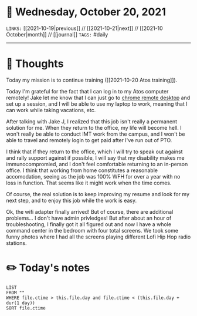 # 📅 Wednesday, October 20, 2021
`LINKS:` [[2021-10-19|previous]] // [[2021-10-21|next]] // [[2021-10 October|month]] // [[journal]] 
`TAGS:` #daily

---
# 💭 Thoughts
Today my mission is to continue training ([[2021-10-20 Atos training]]). 

Today I'm grateful for the fact that I can log in to my Atos computer remotely! Jake let me know that I can just go to [chrome remote desktop](https://remotedesktop.google.com) and set up a session, and I will be able to use my laptop to work, meaning that I can work while taking vacations, etc. 

After talking with Jake J, I realized that this job isn't really a permanent solution for me. When they return to the office, my life will become hell. I won't really be able to conduct IMT work from the campus, and I won't be able to travel and remotely login to get paid after I've run out of PTO. 

I think that if they return to the office, which I will try to speak out against and rally support against if possible, I will say that my disability makes me immunocompromied, and I don't feel comfortable returning to an in-person office. I think that working from home constitutes a reasonable accomodation, seeing as the job was 100% WFH for over a year with no loss in function. That seems like it might work when the time comes. 

Of course, the real solution is to keep improving my resume and look for my next step, and to enjoy this job while the work is easy. 

Ok, the wifi adapter finally arrived! But of course, there are additional problems... I don't have admin privledges! But after about an hour of troubleshooting, I finally got it all figured out and now I have a whole command center in the bedroom with four total screens. We took some funny photos where I had all the screens playing different Lofi Hip Hop radio stations. 

# ✏️ Today's notes
```dataview
LIST 
FROM ""
WHERE file.ctime > this.file.day and file.ctime < (this.file.day + dur(1 day))
SORT file.ctime
```

